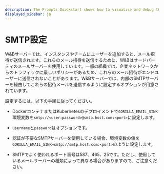 ```yaml
---
description: The Prompts Quickstart shows how to visualise and debug the execution flow of your LLM chains and pipelines
displayed_sidebar: ja
---
```

# SMTP設定

W&Bサーバーでは、インスタンスやチームにユーザーを追加すると、メール招待が送信されます。これらのメール招待を送信するために、W&Bはサードパーティのメールサーバーを使用しています。一部の組織では、企業ネットワークからのトラフィックに厳しいポリシーがあるため、これらのメール招待がエンドユーザーに送信されないことがあります。W&Bサーバーでは、内部のSMTPサーバーを経由してこれらの招待メールを送信するように設定するオプションが用意されています。

設定するには、以下の手順に従ってください。

- DockerコンテナまたはKubernetesのデプロイメントで`GORILLA_EMAIL_SINK`環境変数を`smtp://<user:password>@smtp.host.com:<port>`に設定します。

- `username`と`password`はオプションです。

- 認証が不要なSMTPサーバーを使用している場合、環境変数の値を`GORILLA_EMAIL_SINK=smtp://smtp.host.com:<port>`のように設定します。

- SMTPでよく使われるポート番号は587、465、25です。ただし、使用しているメールサーバーの種類によって異なる場合がありますので、ご注意ください。